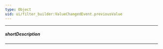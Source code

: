 ```yaml
---
type: Object
uid: ui/filter_builder:ValueChangedEvent.previousValue
---
```

---
##### shortDescription
<!-- Description goes here -->

---
<!-- Description goes here -->